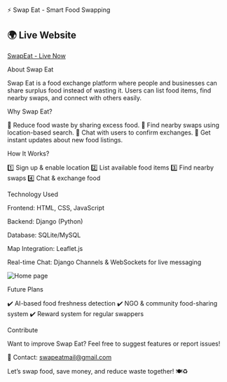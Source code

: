 
⚡ Swap Eat - Smart Food Swapping

## 🌍 Live Website  
[SwapEat - Live Now](https://notable-carlina-piyush105454-4bf50dc7.koyeb.app/)

About Swap Eat

Swap Eat is a food exchange platform where people and businesses can share surplus food instead of wasting it. Users can list food items, find nearby swaps, and connect with others easily.

Why Swap Eat?

🚀 Reduce food waste by sharing excess food.
📍 Find nearby swaps using location-based search.
💬 Chat with users to confirm exchanges.
🔔 Get instant updates about new food listings.

How It Works?

1️⃣ Sign up & enable location
2️⃣ List available food items
3️⃣ Find nearby swaps
4️⃣ Chat & exchange food

Technology Used

Frontend: HTML, CSS, JavaScript

Backend: Django (Python)

Database: SQLite/MySQL 

Map Integration: Leaflet.js

Real-time Chat: Django Channels & WebSockets for live messaging

![Home page](https://i.postimg.cc/BQfTb9bD/IMG-20250325-WA0000.jpg)



Future Plans

✔️ AI-based food freshness detection
✔️ NGO & community food-sharing system
✔️ Reward system for regular swappers

Contribute

Want to improve Swap Eat? Feel free to suggest features or report issues!

📩 Contact: swapeatmail@gmail.com

Let’s swap food, save money, and reduce waste together! 🍽️♻️
